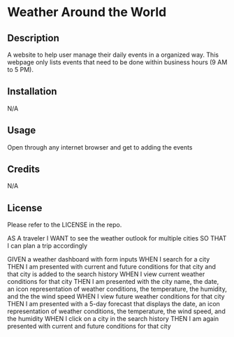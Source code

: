 # Weather Around the World

## Description
A website to help user manage their daily events in a organized way. This webpage only lists events that need to be done within business hours (9 AM to 5 PM). 

## Installation
N/A

## Usage
Open through any internet browser and get to adding the events

## Credits
N/A

## License
Please refer to the LICENSE in the repo.


AS A traveler
I WANT to see the weather outlook for multiple cities
SO THAT I can plan a trip accordingly

GIVEN a weather dashboard with form inputs
WHEN I search for a city
THEN I am presented with current and future conditions for that city and that city is added to the search history
WHEN I view current weather conditions for that city
THEN I am presented with the city name, the date, an icon representation of weather conditions, the temperature, the humidity, and the the wind speed
WHEN I view future weather conditions for that city
THEN I am presented with a 5-day forecast that displays the date, an icon representation of weather conditions, the temperature, the wind speed, and the humidity
WHEN I click on a city in the search history
THEN I am again presented with current and future conditions for that city